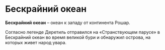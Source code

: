 # Бескрайний океан

**Бескрайний океан** – океан к западу от континента Рошар.

Согласно легенде Деретиль отправился на «Странствующем парусе» в Бескрайний океан во время великой бури и обнаружил острова, на которых живет народ увара.
